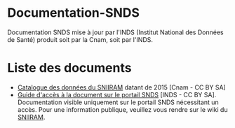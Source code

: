 # Documentation-SNDS
Documentation SNDS mise à jour par l'INDS (Institut National des Données de Santé) produit soit par la Cnam, soit par l'INDS. 

# Liste des documents
- [Catalogue des données du SNIIRAM](https://github.com/indsante/Documentation-SNDS/raw/master/2015Cnam%20Catalogue%20Donn%C3%A9es%20SNIIRAM.xlsm) datant de 2015 [Cnam - CC BY SA] 
- [Guide d'accès à la document sur le portail SNDS](https://github.com/indsante/Documentation-SNDS/blob/master/2019INDS%20Trouver%20la%20doc%20sur%20le%20portail%20SNDS.pptx) [INDS - CC BY SA]. Documentation visible uniquement sur le portail SNDS nécessitant un accès. Pour une information publique, veuillez vous rendre sur le wiki du [SNIIRAM](http://open-data-assurance-maladie.ameli.fr/wiki-sniiram/index.php). 
